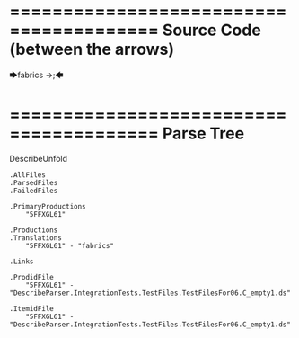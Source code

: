 ========================================
Source Code (between the arrows)
========================================

🡆fabrics ->;🡄

========================================
Parse Tree
========================================
DescribeUnfold

    .AllFiles
    .ParsedFiles
    .FailedFiles

    .PrimaryProductions
        "5FFXGL61" 

    .Productions
    .Translations
        "5FFXGL61" - "fabrics"

    .Links

    .ProdidFile
        "5FFXGL61" - "DescribeParser.IntegrationTests.TestFiles.TestFilesFor06.C_empty1.ds"

    .ItemidFile
        "5FFXGL61" - "DescribeParser.IntegrationTests.TestFiles.TestFilesFor06.C_empty1.ds"

